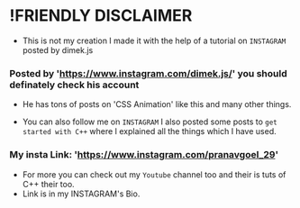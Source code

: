 # !FRIENDLY DISCLAIMER

* This is not my creation I made it with the help of a tutorial on `INSTAGRAM` posted by dimek.js

### Posted by 'https://www.instagram.com/dimek.js/' you should definately check his account

* He has tons of posts on 'CSS Animation' like this and many other things.

* You can also follow me on `INSTAGRAM` I also posted some posts to `get started with C++` where I explained all the things which I have used.

### My insta Link: 'https://www.instagram.com/pranavgoel_29'
* For more you can check out my `Youtube` channel too and their is tuts of C++ their too.
* Link is in my INSTAGRAM's Bio.
